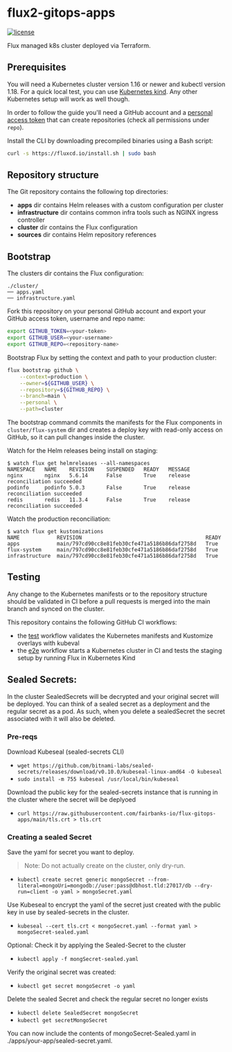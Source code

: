 # flux2-gitops-apps

[![license](https://img.shields.io/github/license/Fairbanks-io/flux-gitops-apps.svg)](https://github.com/Fairbanks-io/flux-gitops-apps/blob/main/LICENSE)

Flux managed k8s cluster deployed via Terraform.

## Prerequisites

You will need a Kubernetes cluster version 1.16 or newer and kubectl version 1.18.
For a quick local test, you can use [Kubernetes kind](https://kind.sigs.k8s.io/docs/user/quick-start/).
Any other Kubernetes setup will work as well though.

In order to follow the guide you'll need a GitHub account and a
[personal access token](https://help.github.com/en/github/authenticating-to-github/creating-a-personal-access-token-for-the-command-line)
that can create repositories (check all permissions under `repo`).

Install the CLI by downloading precompiled binaries using a Bash script:

```sh
curl -s https://fluxcd.io/install.sh | sudo bash
```

## Repository structure

The Git repository contains the following top directories:

- **apps** dir contains Helm releases with a custom configuration per cluster
- **infrastructure** dir contains common infra tools such as NGINX ingress controller
- **cluster** dir contains the Flux configuration
- **sources** dir contains Helm repository references

## Bootstrap

The clusters dir contains the Flux configuration:

```
./cluster/
── apps.yaml
── infrastructure.yaml
```

Fork this repository on your personal GitHub account and export your GitHub access token, username and repo name:

```sh
export GITHUB_TOKEN=<your-token>
export GITHUB_USER=<your-username>
export GITHUB_REPO=<repository-name>
```

Bootstrap Flux by setting the context and path to your production cluster:

```sh
flux bootstrap github \
    --context=production \
    --owner=${GITHUB_USER} \
    --repository=${GITHUB_REPO} \
    --branch=main \
    --personal \
    --path=cluster
```

The bootstrap command commits the manifests for the Flux components in `cluster/flux-system` dir
and creates a deploy key with read-only access on GitHub, so it can pull changes inside the cluster.

Watch for the Helm releases being install on staging:

```console
$ watch flux get helmreleases --all-namespaces 
NAMESPACE	NAME   	REVISION	SUSPENDED	READY	MESSAGE                          
nginx    	nginx  	5.6.14  	False    	True 	release reconciliation succeeded	
podinfo  	podinfo	5.0.3   	False    	True 	release reconciliation succeeded	
redis    	redis  	11.3.4  	False    	True 	release reconciliation succeeded
```

Watch the production reconciliation:

```console
$ watch flux get kustomizations
NAME          	REVISION                                        READY
apps          	main/797cd90cc8e81feb30cfe471a5186b86daf2758d	True
flux-system   	main/797cd90cc8e81feb30cfe471a5186b86daf2758d	True
infrastructure	main/797cd90cc8e81feb30cfe471a5186b86daf2758d	True
```

## Testing

Any change to the Kubernetes manifests or to the repository structure should be validated in CI before
a pull requests is merged into the main branch and synced on the cluster.

This repository contains the following GitHub CI workflows:

* the [test](./.github/workflows/test.yaml) workflow validates the Kubernetes manifests and Kustomize overlays with kubeval
* the [e2e](./.github/workflows/e2e.yaml) workflow starts a Kubernetes cluster in CI and tests the staging setup by running Flux in Kubernetes Kind


## Sealed Secrets:
In the cluster SealedSecrets will be decrypted and your original secret will be deployed. You can think of a sealed secret as a deployment and the regular secret as a pod. As such, when you delete a sealedSecret the secret associated with it will also be deleted.

### Pre-reqs
Download Kubeseal (sealed-secrets CLI)
- `wget https://github.com/bitnami-labs/sealed-secrets/releases/download/v0.10.0/kubeseal-linux-amd64 -O kubeseal`
- `sudo install -m 755 kubeseal /usr/local/bin/kubeseal`

Download the public key for the sealed-secrets instance that is running in the cluster where the secret will be deplyoed
- `curl https://raw.githubusercontent.com/fairbanks-io/flux-gitops-apps/main/tls.crt > tls.crt`

### Creating a sealed Secret

Save the yaml for secret you want to deploy. 
> Note: Do not actually create on the cluster, only dry-run.

- `kubectl create secret generic mongoSecret --from-literal=mongoUri=mongodb://user:pass@dbhost.tld:27017/db --dry-run=client -o yaml > mongoSecret.yaml`

Use Kubeseal to encrypt the yaml of the secret just created with the public key in use by sealed-secrets in the cluster.

- `kubeseal --cert tls.crt < mongoSecret.yaml --format yaml > mongoSecret-sealed.yaml`

Optional:
Check it by applying the Sealed-Secret to the cluster
- `kubectl apply -f mongSecret-sealed.yaml`

Verify the original secret was created:
- `kubectl get secret mongoSecret -o yaml`

Delete the sealed Secret and check the regular secret no longer exists
- `kubectl delete SealedSecret mongoSecret`
- `kubectl get secretMongoSecret`

You can now include the contents of mongoSecret-Sealed.yaml in ./apps/your-app/sealed-secret.yaml.
